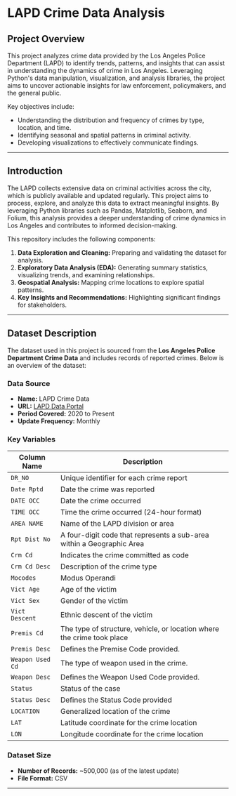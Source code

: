 # LAPD Crime Data Analysis

## Project Overview  
This project analyzes crime data provided by the Los Angeles Police Department (LAPD) to identify trends, patterns, and insights that can assist in understanding the dynamics of crime in Los Angeles. Leveraging Python's data manipulation, visualization, and analysis libraries, the project aims to uncover actionable insights for law enforcement, policymakers, and the general public.  

Key objectives include:  
- Understanding the distribution and frequency of crimes by type, location, and time.  
- Identifying seasonal and spatial patterns in criminal activity.   
- Developing visualizations to effectively communicate findings.  

---

## Introduction  
The LAPD collects extensive data on criminal activities across the city, which is publicly available and updated regularly. This project aims to process, explore, and analyze this data to extract meaningful insights. By leveraging Python libraries such as Pandas, Matplotlib, Seaborn, and Folium, this analysis provides a deeper understanding of crime dynamics in Los Angeles and contributes to informed decision-making.  

This repository includes the following components:  
1. **Data Exploration and Cleaning:** Preparing and validating the dataset for analysis.  
2. **Exploratory Data Analysis (EDA):** Generating summary statistics, visualizing trends, and examining relationships.  
3. **Geospatial Analysis:** Mapping crime locations to explore spatial patterns.  
4. **Key Insights and Recommendations:** Highlighting significant findings for stakeholders.  

---

## Dataset Description  
The dataset used in this project is sourced from the **Los Angeles Police Department Crime Data** and includes records of reported crimes. Below is an overview of the dataset:  

### Data Source  
- **Name:** LAPD Crime Data  
- **URL:** [LAPD Data Portal](https://data.lacity.org/Public-Safety/Crime-Data-from-2020-to-Present/2nrs-mtv8/about_data)  
- **Period Covered:** 2020 to Present  
- **Update Frequency:** Monthly  

### Key Variables  
| **Column Name**    | **Description**                                                        |  
|--------------------|------------------------------------------------------------------------|  
| `DR_NO`            | Unique identifier for each crime report                                |  
| `Date Rptd`        | Date the crime was reported                                            |  
| `DATE OCC`         | Date the crime occurred                                                |  
| `TIME OCC`         | Time the crime occurred (24-hour format)                               |  
| `AREA NAME`        | Name of the LAPD division or area                                      |
| `Rpt Dist No`      | A four-digit code that represents a sub-area within a Geographic Area  |
| `Crm Cd`           | Indicates the crime committed as code                                  |
| `Crm Cd Desc`      | Description of the crime type                                          |
| `Mocodes`          | Modus Operandi                                                         |
| `Vict Age`         | Age of the victim                                                      |  
| `Vict Sex`         | Gender of the victim                                                   |  
| `Vict Descent`     | Ethnic descent of the victim                                           |  
| `Premis Cd`        | The type of structure, vehicle, or location where the crime took place |
| `Premis Desc`      | Defines the Premise Code provided.                                     |
| `Weapon Used Cd`   | The type of weapon used in the crime.                                  |
| `Weapon Desc`      | Defines the Weapon Used Code provided.                                 |
| `Status`           | Status of the case                                                     |
| `Status Desc`      | Defines the Status Code provided                                       |
| `LOCATION`         | Generalized location of the crime                                      |
| `LAT`              | Latitude coordinate for the crime location                             |  
| `LON`              | Longitude coordinate for the crime location                            |  

### Dataset Size  
- **Number of Records:** ~500,000 (as of the latest update)  
- **File Format:** CSV  


---